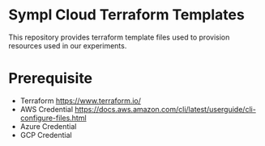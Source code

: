 # Sympl Cloud Terraform Templates

This repository provides terraform template files used to provision resources used in our experiments. 

# Prerequisite

- Terraform https://www.terraform.io/
- AWS Credential https://docs.aws.amazon.com/cli/latest/userguide/cli-configure-files.html
- Azure Credential
- GCP Credential

